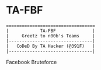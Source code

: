 # TA-FBF

	==================================
	|            TA-FBF              |
	|     Greetz to n00b's Teams     |
	|--------------------------------|
	|   CoDeD By TA Hacker (@391F)   |
	|--------------------------------|
	


Facebook Bruteforce 
